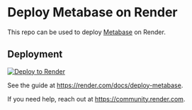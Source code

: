 # Deploy Metabase on Render

This repo can be used to deploy [Metabase](https://metabase.com) on Render.

## Deployment

[![Deploy to Render](https://render.com/images/deploy-to-render-button.svg)](https://render.com/deploy?repo=https://github.com/Developers-Institute-Platform/metabase)

See the guide at https://render.com/docs/deploy-metabase.

If you need help, reach out at https://community.render.com.
